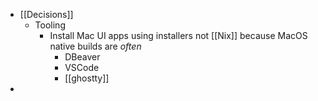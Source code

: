 - [[Decisions]]
	- Tooling
		- Install Mac UI apps using installers not [[Nix]] because MacOS native builds are *often*
			- DBeaver
			- VSCode
			- [[ghostty]]
-